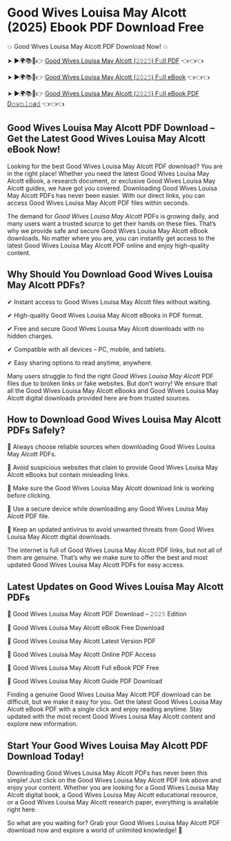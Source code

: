# Good Wives Louisa May Alcott (2025) Ebook PDF Download Free

💥 Good Wives Louisa May Alcott PDF Download Now! 💥

➤ ►🌍📚📱👉 [Good Wives Louisa May Alcott (𝟸𝟶𝟸𝟻) F𝚞ll PDF](https://getpdf.xyz/good-wives-louisa-may-alcott) 👈👈👈


➤ ►🌍📚📱👉 [Good Wives Louisa May Alcott (𝟸𝟶𝟸𝟻) F𝚞ll eBook](https://getpdf.xyz/good-wives-louisa-may-alcott) 👈👈👈


➤ ►🌍📚📱👉 [Good Wives Louisa May Alcott (𝟸𝟶𝟸𝟻) F𝚞ll eBook PDF D𝚘𝚠𝚗𝚕𝚘a𝚍](https://getpdf.xyz/good-wives-louisa-may-alcott) 👈👈👈


## Good Wives Louisa May Alcott PDF Download – Get the Latest Good Wives Louisa May Alcott eBook Now!

Looking for the best Good Wives Louisa May Alcott PDF download? You are in the right place! Whether you need the latest Good Wives Louisa May Alcott eBook, a research document, or exclusive Good Wives Louisa May Alcott guides, we have got you covered. Downloading Good Wives Louisa May Alcott PDFs has never been easier. With our direct links, you can access Good Wives Louisa May Alcott PDF files within seconds.

The demand for *Good Wives Louisa May Alcott* PDFs is growing daily, and many users want a trusted source to get their hands on these files. That’s why we provide safe and secure Good Wives Louisa May Alcott eBook downloads. No matter where you are, you can instantly get access to the latest Good Wives Louisa May Alcott PDF online and enjoy high-quality content.

## Why Should You Download Good Wives Louisa May Alcott PDFs?

✔ Instant access to Good Wives Louisa May Alcott files without waiting.

✔ High-quality Good Wives Louisa May Alcott eBooks in PDF format.

✔ Free and secure Good Wives Louisa May Alcott downloads with no hidden charges.

✔ Compatible with all devices – PC, mobile, and tablets.

✔ Easy sharing options to read anytime, anywhere.

Many users struggle to find the right *Good Wives Louisa May Alcott* PDF files due to broken links or fake websites. But don’t worry! We ensure that all the Good Wives Louisa May Alcott eBooks and Good Wives Louisa May Alcott digital downloads provided here are from trusted sources.

## How to Download Good Wives Louisa May Alcott PDFs Safely?

📌 Always choose reliable sources when downloading Good Wives Louisa May Alcott PDFs.

📌 Avoid suspicious websites that claim to provide Good Wives Louisa May Alcott eBooks but contain misleading links.

📌 Make sure the Good Wives Louisa May Alcott download link is working before clicking.

📌 Use a secure device while downloading any Good Wives Louisa May Alcott PDF file.

📌 Keep an updated antivirus to avoid unwanted threats from Good Wives Louisa May Alcott digital downloads.

The internet is full of Good Wives Louisa May Alcott PDF links, but not all of them are genuine. That’s why we make sure to offer the best and most updated Good Wives Louisa May Alcott PDFs for easy access.

## Latest Updates on Good Wives Louisa May Alcott PDFs

🔹 Good Wives Louisa May Alcott PDF Download – 𝟸𝟶𝟸𝟻 Edition

🔹 Good Wives Louisa May Alcott eBook Free Download

🔹 Good Wives Louisa May Alcott Latest Version PDF

🔹 Good Wives Louisa May Alcott Online PDF Access

🔹 Good Wives Louisa May Alcott Full eBook PDF Free

🔹 Good Wives Louisa May Alcott Guide PDF Download

Finding a genuine Good Wives Louisa May Alcott PDF download can be difficult, but we make it easy for you. Get the latest Good Wives Louisa May Alcott eBook PDF with a single click and enjoy reading anytime. Stay updated with the most recent Good Wives Louisa May Alcott content and explore new information.

## Start Your Good Wives Louisa May Alcott PDF Download Today!

Downloading Good Wives Louisa May Alcott PDFs has never been this simple! Just click on the Good Wives Louisa May Alcott PDF link above and enjoy your content. Whether you are looking for a Good Wives Louisa May Alcott digital book, a Good Wives Louisa May Alcott educational resource, or a Good Wives Louisa May Alcott research paper, everything is available right here.

So what are you waiting for? Grab your Good Wives Louisa May Alcott PDF download now and explore a world of unlimited knowledge! 🚀
